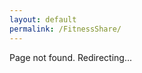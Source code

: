 ```yaml
---
layout: default
permalink: /FitnessShare/
---
```


<script>
window.location.href = '/';
</script>

Page not found. Redirecting...